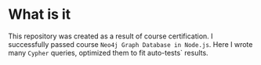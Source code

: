 # What is it
This repository was created as a result of course certification. I successfully passed course `Neo4j Graph Database in Node.js`. Here I wrote many `Cypher` queries, optimized them to fit auto-tests` results.
 